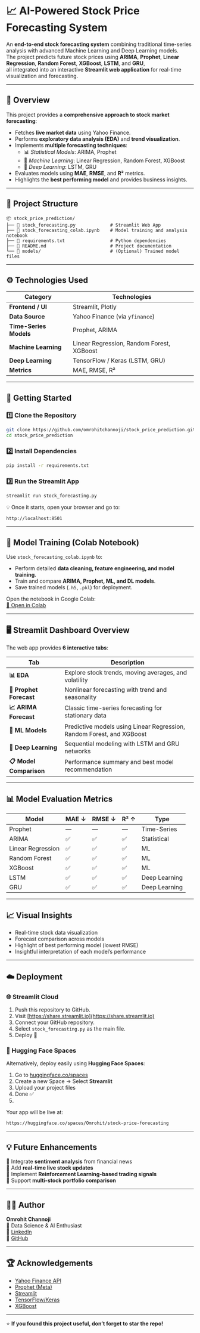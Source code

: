# 📈 AI-Powered Stock Price Forecasting System

An **end-to-end stock forecasting system** combining traditional time-series analysis with advanced Machine Learning and Deep Learning models.  
The project predicts future stock prices using **ARIMA**, **Prophet**, **Linear Regression**, **Random Forest**, **XGBoost**, **LSTM**, and **GRU**,  
all integrated into an interactive **Streamlit web application** for real-time visualization and forecasting.

---

## 🧭 Overview

This project provides a **comprehensive approach to stock market forecasting**:
- Fetches **live market data** using Yahoo Finance.
- Performs **exploratory data analysis (EDA)** and **trend visualization**.
- Implements **multiple forecasting techniques**:
  - 📊 *Statistical Models*: ARIMA, Prophet  
  - 🤖 *Machine Learning*: Linear Regression, Random Forest, XGBoost  
  - 🧠 *Deep Learning*: LSTM, GRU
- Evaluates models using **MAE**, **RMSE**, and **R²** metrics.
- Highlights the **best performing model** and provides business insights.

---

## 🧩 Project Structure

```
📦 stock_price_prediction/
├── 📜 stock_forecasting.py             # Streamlit Web App
├── 📓 stock_forecasting_colab.ipynb    # Model training and analysis notebook
├── 📄 requirements.txt                 # Python dependencies
├── 📘 README.md                        # Project documentation
└── 📂 models/                          # (Optional) Trained model files
```

---

## ⚙️ Technologies Used

| Category | Technologies |
|-----------|---------------|
| **Frontend / UI** | Streamlit, Plotly |
| **Data Source** | Yahoo Finance (via `yfinance`) |
| **Time-Series Models** | Prophet, ARIMA |
| **Machine Learning** | Linear Regression, Random Forest, XGBoost |
| **Deep Learning** | TensorFlow / Keras (LSTM, GRU) |
| **Metrics** | MAE, RMSE, R² |

---

## 🚀 Getting Started

### 1️⃣ Clone the Repository
```bash
git clone https://github.com/omrohitchannoji/stock_price_prediction.git
cd stock_price_prediction
```

### 2️⃣ Install Dependencies
```bash
pip install -r requirements.txt
```

### 3️⃣ Run the Streamlit App
```bash
streamlit run stock_forecasting.py
```

💡 Once it starts, open your browser and go to:
```
http://localhost:8501
```

---

## 🧮 Model Training (Colab Notebook)

Use `stock_forecasting_colab.ipynb` to:
- Perform detailed **data cleaning, feature engineering, and model training**.
- Train and compare **ARIMA, Prophet, ML, and DL models**.
- Save trained models (`.h5`, `.pkl`) for deployment.

Open the notebook in Google Colab:  
[🔗 Open in Colab](https://colab.research.google.com)

---

## 🖥️ Streamlit Dashboard Overview

The web app provides **6 interactive tabs**:

| Tab | Description |
|------|-------------|
| **📊 EDA** | Explore stock trends, moving averages, and volatility |
| **🔮 Prophet Forecast** | Nonlinear forecasting with trend and seasonality |
| **📈 ARIMA Forecast** | Classic time-series forecasting for stationary data |
| **🤖 ML Models** | Predictive models using Linear Regression, Random Forest, and XGBoost |
| **🧠 Deep Learning** | Sequential modeling with LSTM and GRU networks |
| **📋 Model Comparison** | Performance summary and best model recommendation |

---

## 📊 Model Evaluation Metrics

| Model | MAE ↓ | RMSE ↓ | R² ↑ | Type |
|--------|--------|--------|------|------|
| Prophet | — | — | — | Time-Series |
| ARIMA | ✅ | ✅ | ✅ | Statistical |
| Linear Regression | ✅ | ✅ | ✅ | ML |
| Random Forest | ✅ | ✅ | ✅ | ML |
| XGBoost | ✅ | ✅ | ✅ | ML |
| LSTM | ✅ | ✅ | ✅ | Deep Learning |
| GRU | ✅ | ✅ | ✅ | Deep Learning |

---

## 📈 Visual Insights

- Real-time stock data visualization
- Forecast comparison across models
- Highlight of best performing model (lowest RMSE)
- Insightful interpretation of each model’s performance

---

## ☁️ Deployment

### 🌐 Streamlit Cloud
1. Push this repository to GitHub.
2. Visit [https://share.streamlit.io](https://share.streamlit.io)
3. Connect your GitHub repository.
4. Select `stock_forecasting.py` as the main file.
5. Deploy 🚀  



### 🤗 Hugging Face Spaces
Alternatively, deploy easily using **Hugging Face Spaces**:
1. Go to [huggingface.co/spaces](https://huggingface.co/spaces)
2. Create a new Space → Select **Streamlit**
3. Upload your project files
4. Done ✅
5. 
Your app will be live at:  
```
https://huggingface.co/spaces/Omrohit/stock-price-forecasting

```
---

## 💡 Future Enhancements
🔹 Integrate **sentiment analysis** from financial news  
🔹 Add **real-time live stock updates**  
🔹 Implement **Reinforcement Learning-based trading signals**  
🔹 Support **multi-stock portfolio comparison**  

---

## 🧑‍💻 Author

**Omrohit Channoji**  
📍 Data Science & AI Enthusiast  
🔗 [LinkedIn](https://www.linkedin.com/in/omrohit/)  
🐙 [GitHub](https://github.com/omrohitchannoji)

---

## 🏆 Acknowledgements

- [Yahoo Finance API](https://pypi.org/project/yfinance/)  
- [Prophet (Meta)](https://facebook.github.io/prophet/)  
- [Streamlit](https://streamlit.io)  
- [TensorFlow/Keras](https://www.tensorflow.org/)  
- [XGBoost](https://xgboost.readthedocs.io/)  

---

⭐ **If you found this project useful, don’t forget to star the repo!**
